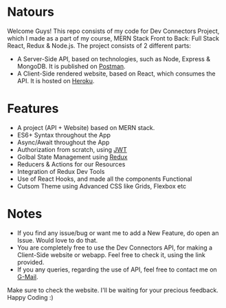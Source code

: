# Natours
Welcome Guys! This repo consists of my code for Dev Connectors Project, which I made as a part of my course, MERN Stack Front to Back: Full Stack React, Redux & Node.js. The project consists of 2 different parts:
- A Server-Side API, based on technologies, such as Node, Express & MongoDB. It is published on <a target='_blank' href='https://documenter.getpostman.com/view/10118730/TVep8nHM'>Postman</a>.
- A Client-Side rendered website, based on React, which consumes the API. It is hosted on <a target='_blank' href='https://devconnect08.herokuapp.com/'>Heroku</a>. 

# Features  
- A project (API + Website) based on MERN stack. 
- ES6+ Syntax throughout the App
- Async/Await throughout the App
- Authorization from scratch, using <a target="_blank" href = 'https://jwt.io/'>JWT</a>
- Golbal State Management using <a target="_blank" href = 'https://redux.js.org/'>Redux</a>
- Reducers & Actions for our Resources
- Integration of Redux Dev Tools
- Use of React Hooks, and made all the components Functional
- Cutsom Theme using Advanced CSS like Grids, Flexbox etc  

# Notes
- If you find any issue/bug or want me to add a New Feature, do open an Issue. Would love to do that.
- You are completely free to use the Dev Connectors API, for making a Client-Side website or webapp. Feel free to check it, using the link provided.
- If you any queries, regarding the use of API, feel free to contact me on <a href="mailto:mittalvishesh021@gmail.com">G-Mail</a>.

Make sure to check the website. I'll be waiting for your precious feedback.
Happy Coding :)